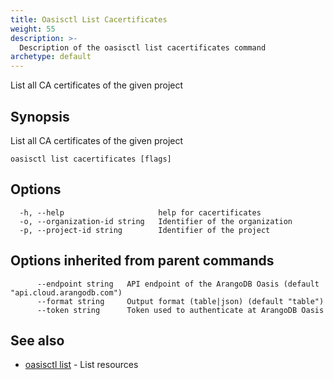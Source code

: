 ```yaml
---
title: Oasisctl List Cacertificates
weight: 55
description: >-
  Description of the oasisctl list cacertificates command
archetype: default
---
```

List all CA certificates of the given project

## Synopsis

List all CA certificates of the given project

```
oasisctl list cacertificates [flags]
```

## Options

```
  -h, --help                     help for cacertificates
  -o, --organization-id string   Identifier of the organization
  -p, --project-id string        Identifier of the project
```

## Options inherited from parent commands

```
      --endpoint string   API endpoint of the ArangoDB Oasis (default "api.cloud.arangodb.com")
      --format string     Output format (table|json) (default "table")
      --token string      Token used to authenticate at ArangoDB Oasis
```

## See also

* [oasisctl list](_index.md)	 - List resources

